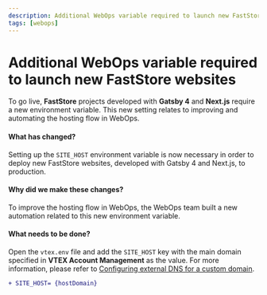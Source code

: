 ```yaml
---
description: Additional WebOps variable required to launch new FastStore websites
tags: [webops]
---
```


# Additional WebOps variable required to launch new FastStore websites

To go live, **FastStore** projects developed with **Gatsby 4** and **Next.js** require a new environment variable. This new setting relates to improving and automating the hosting flow in WebOps.

<!--truncate-->

#### What has changed?

Setting up the `SITE_HOST` environment variable is now necessary in order to deploy new FastStore websites, developed with Gatsby 4 and Next.js, to production.

#### Why did we make these changes?

To improve the hosting flow in WebOps, the WebOps team built a new automation related to this new environment variable.

#### What needs to be done?

Open the `vtex.env` file and add the `SITE_HOST` key with the main domain specified in **VTEX Account Management** as the value. For more information, please refer to [Configuring external DNS for a custom domain](/how-to-guides/platform-integration/vtex/hosting-a-faststore-vtex-website).

```diff title="vtex.env"
+ SITE_HOST= {hostDomain}
```